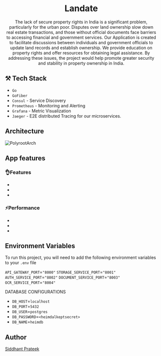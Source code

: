 <h1 align="center">Landate</h1>
<p align="center">
The lack of secure property rights in India is a significant problem, particularly for the urban poor. Disputes over land ownership slow down real estate transactions, and those without official documents face barriers to accessing financial and government services. Our Application is created to facilitate discussions between individuals and government officials to update land records and establish ownership. We provide education on property rights and offer resources for obtaining legal assistance. By addressing these issues, the project would help promote greater security and stability in property ownership in India.
</p>



## ⚒️ Tech Stack

- `Go`
- `GoFiber` 
- `Consul` - Service Discovery
- `Prometheus` - Monitoring and Alerting
- `Grafana` - Metric Visualization
- `Jaeger` - E2E distributed Tracing for our microservices.

## Architecture
![PolyrootArch](https://github.com/The-Origin-Labs/landate/assets/43869046/a49dcf41-be07-40c2-a02f-d011010def2d)

## App features

### 👌Features

- 
- 
- 
### ⚡Performance

- 
- 
-

## Environment Variables

To run this project, you will need to add the following environment variables to your `.env` file

`API_GATEWAY_PORT`=`"8000"`
`STORAGE_SERVICE_PORT`=`"8001"`
`AUTH_SERVICE_PORT`=`"8002"`
`DOCUMENT_SERVICE_PORT`=`"8003"`
`OCR_SERVICE_PORT`=`"8004"`



DATABASE CONFIGURATIONS

- `DB_HOST`=`localhost`
- `DB_PORT`=`5432`
- `DB_USER`=`postgres`
- `DB_PASSWORD`=`<heimdalkeptsecret>`
- `DB_NAME`=`heimdb`


## Author
[Siddhant Prateek](https://github.com/siddhantprateek)
